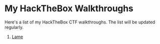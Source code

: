 # My HackTheBox Walkthroughs

Here's a list of my HackTheBox CTF walkthroughs. The list will be updated regularly.

1. [Lame](lame.md)
